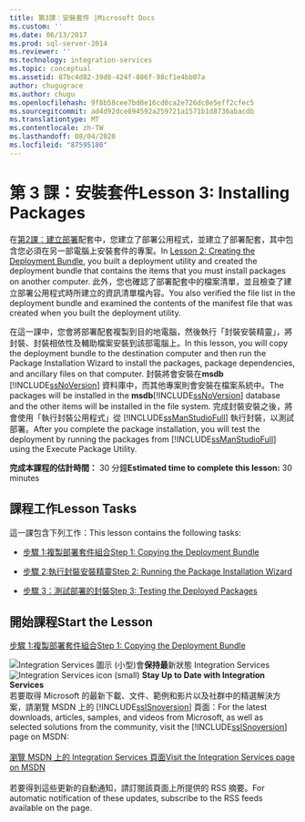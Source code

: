 ```yaml
---
title: 第3課：安裝套件 |Microsoft Docs
ms.custom: ''
ms.date: 06/13/2017
ms.prod: sql-server-2014
ms.reviewer: ''
ms.technology: integration-services
ms.topic: conceptual
ms.assetid: 87bc4d82-39d8-424f-886f-98cf1e4bb07a
author: chugugrace
ms.author: chugu
ms.openlocfilehash: 9f8b58cee7bd8e16cd0ca2e726dc8e5eff2cfec5
ms.sourcegitcommit: ad4d92dce894592a259721a1571b1d8736abacdb
ms.translationtype: MT
ms.contentlocale: zh-TW
ms.lasthandoff: 08/04/2020
ms.locfileid: "87595180"
---
```

# <a name="lesson-3-installing-packages"></a><span data-ttu-id="cc24f-102">第 3 課：安裝套件</span><span class="sxs-lookup"><span data-stu-id="cc24f-102">Lesson 3: Installing Packages</span></span>
  <span data-ttu-id="cc24f-103">在[第2課：建立部署](../integration-services/lesson-2-create-the-deployment-bundle-in-ssis.md)配套中，您建立了部署公用程式，並建立了部署配套，其中包含您必須在另一部電腦上安裝套件的專案。</span><span class="sxs-lookup"><span data-stu-id="cc24f-103">In [Lesson 2: Creating the Deployment Bundle](../integration-services/lesson-2-create-the-deployment-bundle-in-ssis.md), you built a deployment utility and created the deployment bundle that contains the items that you must install packages on another computer.</span></span> <span data-ttu-id="cc24f-104">此外，您也確認了部署配套中的檔案清單，並且檢查了建立部署公用程式時所建立的資訊清單檔內容。</span><span class="sxs-lookup"><span data-stu-id="cc24f-104">You also verified the file list in the deployment bundle and examined the contents of the manifest file that was created when you built the deployment utility.</span></span>  
  
 <span data-ttu-id="cc24f-105">在這一課中，您會將部署配套複製到目的地電腦，然後執行「封裝安裝精靈」，將封裝、封裝相依性及輔助檔案安裝到該部電腦上。</span><span class="sxs-lookup"><span data-stu-id="cc24f-105">In this lesson, you will copy the deployment bundle to the destination computer and then run the Package Installation Wizard to install the packages, package dependencies, and ancillary files on that computer.</span></span> <span data-ttu-id="cc24f-106">封裝將會安裝在**msdb** [!INCLUDE[ssNoVersion](../includes/ssnoversion-md.md)] 資料庫中，而其他專案則會安裝在檔案系統中。</span><span class="sxs-lookup"><span data-stu-id="cc24f-106">The packages will be installed in the **msdb**[!INCLUDE[ssNoVersion](../includes/ssnoversion-md.md)] database and the other items will be installed in the file system.</span></span> <span data-ttu-id="cc24f-107">完成封裝安裝之後，將會使用「執行封裝公用程式」從 [!INCLUDE[ssManStudioFull](../includes/ssmanstudiofull-md.md)] 執行封裝，以測試部署。</span><span class="sxs-lookup"><span data-stu-id="cc24f-107">After you complete the package installation, you will test the deployment by running the packages from [!INCLUDE[ssManStudioFull](../includes/ssmanstudiofull-md.md)] using the Execute Package Utility.</span></span>  
  
 <span data-ttu-id="cc24f-108">**完成本課程的估計時間：** 30 分鐘</span><span class="sxs-lookup"><span data-stu-id="cc24f-108">**Estimated time to complete this lesson:** 30 minutes</span></span>  
  
## <a name="lesson-tasks"></a><span data-ttu-id="cc24f-109">課程工作</span><span class="sxs-lookup"><span data-stu-id="cc24f-109">Lesson Tasks</span></span>  
 <span data-ttu-id="cc24f-110">這一課包含下列工作：</span><span class="sxs-lookup"><span data-stu-id="cc24f-110">This lesson contains the following tasks:</span></span>  
  
-   [<span data-ttu-id="cc24f-111">步驟 1:複製部署套件組合</span><span class="sxs-lookup"><span data-stu-id="cc24f-111">Step 1: Copying the Deployment Bundle</span></span>](../integration-services/lesson-3-1-copying-the-deployment-bundle.md)  
  
-   [<span data-ttu-id="cc24f-112">步驟 2:執行封裝安裝精靈</span><span class="sxs-lookup"><span data-stu-id="cc24f-112">Step 2: Running the Package Installation Wizard</span></span>](../integration-services/lesson-3-2-running-the-package-installation-wizard.md)  
  
-   [<span data-ttu-id="cc24f-113">步驟 3：測試部署的封裝</span><span class="sxs-lookup"><span data-stu-id="cc24f-113">Step 3: Testing the Deployed Packages</span></span>](../integration-services/lesson-3-3-testing-the-deployed-packages.md)  
  
## <a name="start-the-lesson"></a><span data-ttu-id="cc24f-114">開始課程</span><span class="sxs-lookup"><span data-stu-id="cc24f-114">Start the Lesson</span></span>  
 [<span data-ttu-id="cc24f-115">步驟 1:複製部署套件組合</span><span class="sxs-lookup"><span data-stu-id="cc24f-115">Step 1: Copying the Deployment Bundle</span></span>](../integration-services/lesson-3-1-copying-the-deployment-bundle.md)  
  
<span data-ttu-id="cc24f-116">![Integration Services 圖示 (小型) ](media/dts-16.gif "Integration Services 圖示 (小)")會**保持最**新狀態 Integration Services  </span><span class="sxs-lookup"><span data-stu-id="cc24f-116">![Integration Services icon (small)](media/dts-16.gif "Integration Services icon (small)")  **Stay Up to Date with Integration Services**</span></span><br /> <span data-ttu-id="cc24f-117">若要取得 Microsoft 的最新下載、文件、範例和影片以及社群中的精選解決方案，請瀏覽 MSDN 上的 [!INCLUDE[ssISnoversion](../includes/ssisnoversion-md.md)] 頁面：</span><span class="sxs-lookup"><span data-stu-id="cc24f-117">For the latest downloads, articles, samples, and videos from Microsoft, as well as selected solutions from the community, visit the [!INCLUDE[ssISnoversion](../includes/ssisnoversion-md.md)] page on MSDN:</span></span><br /><br /> [<span data-ttu-id="cc24f-118">瀏覽 MSDN 上的 Integration Services 頁面</span><span class="sxs-lookup"><span data-stu-id="cc24f-118">Visit the Integration Services page on MSDN</span></span>](https://go.microsoft.com/fwlink/?LinkId=136655)<br /><br /> <span data-ttu-id="cc24f-119">若要得到這些更新的自動通知，請訂閱該頁面上所提供的 RSS 摘要。</span><span class="sxs-lookup"><span data-stu-id="cc24f-119">For automatic notification of these updates, subscribe to the RSS feeds available on the page.</span></span>  
  
  
